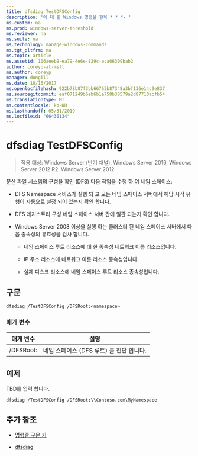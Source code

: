 ```yaml
---
title: dfsdiag TestDFSConfig
description: '에 대 한 Windows 명령을 항목 * * *- '
ms.custom: na
ms.prod: windows-server-threshold
ms.reviewer: na
ms.suite: na
ms.technology: manage-windows-commands
ms.tgt_pltfrm: na
ms.topic: article
ms.assetid: 106aeeb9-ea79-4e6e-829c-eca06309bab2
author: coreyp-at-msft
ms.author: coreyp
manager: dongill
ms.date: 10/16/2017
ms.openlocfilehash: 922b78b87f3bb66765b87348a3bf136e14c9e837
ms.sourcegitcommit: eaf071249b6eb6b1a758b38579a2d87710abfb54
ms.translationtype: MT
ms.contentlocale: ko-KR
ms.lasthandoff: 05/31/2019
ms.locfileid: "66436134"
---
```

# <a name="dfsdiag-testdfsconfig"></a>dfsdiag TestDFSConfig

>적용 대상: Windows Server (반기 채널), Windows Server 2016, Windows Server 2012 R2, Windows Server 2012

분산 파일 시스템의 구성을 확인 \(DFS\) 다음 작업을 수행 하 여 네임 스페이스:  
  
-   DFS Namespace 서비스가 실행 되 고 모든 네임 스페이스 서버에서 해당 시작 유형이 자동으로 설정 되어 있는지 확인 합니다.  
  
-   DFS 레지스트리 구성 네임 스페이스 서버 간에 일관 되는지 확인 합니다.  
  
-   Windows Server 2008 이상을 실행 하는 클러스터 된 네임 스페이스 서버에서 다음 종속성의 유효성을 검사 합니다.  
  
    -   네임 스페이스 루트 리소스에 대 한 종속성 네트워크 이름 리소스입니다.  
  
    -   IP 주소 리소스에 네트워크 이름 리소스 종속성입니다.  
  
    -   실제 디스크 리소스에 네임 스페이스 루트 리소스 종속성입니다.  
  
  
  
## <a name="syntax"></a>구문  
  
```  
dfsdiag /TestDFSConfig /DFSRoot:<namespace>  
```  
  
### <a name="parameters"></a>매개 변수  
  
|       매개 변수       |               설명               |
|-----------------------|-----------------------------------------|
| \/DFSRoot:<namespace> | 네임 스페이스 \(DFS 루트\) 를 진단 합니다. |
  
## <a name="BKMK_Examples"></a>예제  
TBD를 입력 합니다.  
  
```  
dfsdiag /TestDFSConfig /DFSRoot:\\Contoso.com\MyNamespace  
```  
  
## <a name="additional-references"></a>추가 참조  
  
-   [명령줄 구문 키](command-line-syntax-key.md)  
  
-   [dfsdiag](dfsdiag.md)  
  

